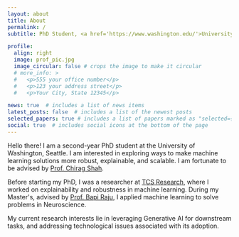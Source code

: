 ```yaml
---
layout: about
title: About
permalink: /
subtitle: PhD Student, <a href='https://www.washington.edu/'>University of Washington, Seattle</a>.

profile:
  align: right
  image: prof_pic.jpg
  image_circular: false # crops the image to make it circular
  # more_info: >
  #   <p>555 your office number</p>
  #   <p>123 your address street</p>
  #   <p>Your City, State 12345</p>

news: true  # includes a list of news items
latest_posts: false  # includes a list of the newest posts
selected_papers: true # includes a list of papers marked as "selected={true}"
social: true  # includes social icons at the bottom of the page
---
```


Hello there! I am a second-year PhD student at the University of Washington, Seattle.
I am interested in exploring ways to make machine learning solutions more robust, explainable, and scalable. I am fortunate to be advised by <a href='https://chiragshah.org/'>Prof. Chirag Shah</a>.

Before starting my PhD, I was a researcher at <a href='https://www.tcs.com/who-we-are/newsroom/tcs-in-the-news/tcs-research'>TCS Research</a>, where I worked on explainability and robustness in machine learning. During my Master's, advised by <a href='https://scholar.google.co.in/citations?user=bbSYyiAAAAAJ&hl=en'>Prof. Bapi Raju</a>, I applied machine learning to solve problems in Neuroscience.

My current research interests lie in leveraging Generative AI for downstream tasks, and addressing technological issues associated with its adoption.

